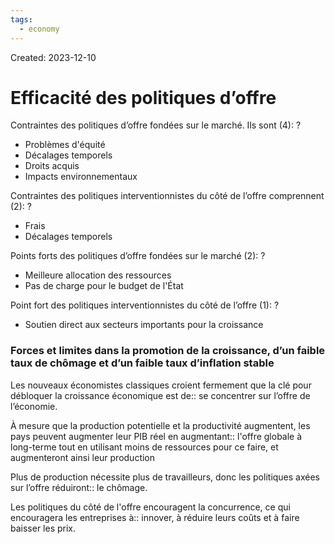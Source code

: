 ```yaml
---
tags:
  - economy
---
```

Created: 2023-12-10

# Efficacité des politiques d’offre

Contraintes des politiques d’offre fondées sur le marché. Ils sont (4):
?
- Problèmes d'équité
- Décalages temporels
- Droits acquis
- Impacts environnementaux
<!--SR:!2024-04-11,18,133-->

Contraintes des politiques interventionnistes du côté de l’offre comprennent (2):
?
- Frais
- Décalages temporels
<!--SR:!2024-07-05,94,193-->

Points forts des politiques d’offre fondées sur le marché (2):
?
- Meilleure allocation des ressources
- Pas de charge pour le budget de l'État
<!--SR:!2024-04-25,38,150-->

Point fort des politiques interventionnistes du côté de l’offre (1):
?
- Soutien direct aux secteurs importants pour la croissance
<!--SR:!2024-04-27,31,170-->

### Forces et limites dans la promotion de la croissance, d’un faible taux de chômage et d’un faible taux d’inflation stable

Les nouveaux économistes classiques croient fermement que la clé pour débloquer la croissance économique est de:: se concentrer sur l’offre de l’économie.
<!--SR:!2024-04-05,22,193-->

À mesure que la production potentielle et la productivité augmentent, les pays peuvent augmenter leur PIB réel en augmentant:: l'offre globale à long-terme tout en utilisant moins de ressources pour ce faire, et augmenteront ainsi leur production
<!--SR:!2024-04-23,50,166-->

Plus de production nécessite plus de travailleurs, donc les politiques axées sur l’offre réduiront:: le chômage.
<!--SR:!2024-08-07,132,233-->

Les politiques du côté de l'offre encouragent la concurrence, ce qui encouragera les entreprises à:: innover, à réduire leurs coûts et à faire baisser les prix.
<!--SR:!2024-06-04,104,250-->